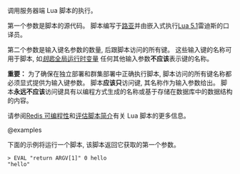 调用服务器端 Lua 脚本的执行。

第一个参数是脚本的源代码。
脚本编写于[路亚](https://lua.org)并由嵌入式执行[Lua 5.1](/topics/lua-api)雷迪斯的口译员。

第二个参数是输入键名参数的数量, 后跟脚本访问的所有键。
这些输入键的名称可用于脚本, 如[*钥匙*全局运行时变量](/topics/lua-api#the-keys-global-variable)
任何其他输入参数**不应该**表示键的名称。

**重要：**
为了确保在独立部署和群集部署中正确执行脚本, 脚本访问的所有键名称都必须显式提供为输入键参数。
脚本**应该只**访问键, 其名称作为输入参数给出。
脚本**永远不应该**访问键具有以编程方式生成的名称或基于存储在数据库中的数据结构的内容。

请参阅[Redis 可编程性](/topics/programmability)和[评估脚本简介](/topics/eval-intro)有关 Lua 脚本的更多信息。

@examples

下面的示例将运行一个脚本, 该脚本返回它获取的第一个参数。

    > EVAL "return ARGV[1]" 0 hello
    "hello"
